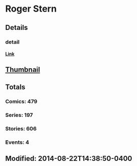 # Roger  Stern 
## Details
### detail
#### [Link](http://marvel.com/comics/creators/958/roger_stern?utm_campaign=apiRef&utm_source=225578a89fc76f3d20fbffda5d17a88d)
## [Thumbnail](http://i.annihil.us/u/prod/marvel/i/mg/9/80/4bc4812f194fe.jpg)
## Totals
### Comics: 479
### Series: 197
### Stories: 606
### Events: 4
## Modified: 2014-08-22T14:38:50-0400